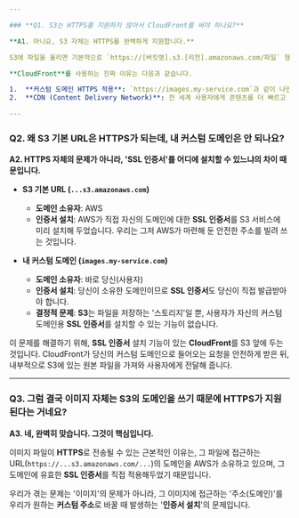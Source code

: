 ```yaml
---

### **Q1. S3는 HTTPS를 지원하지 않아서 CloudFront를 써야 하나요?**

**A1. 아니요, S3 자체는 HTTPS를 완벽하게 지원합니다.**

S3에 파일을 올리면 기본적으로 `https://[버킷명].s3.[리전].amazonaws.com/파일` 형태의 URL이 제공됩니다. 이 주소는 AWS가 발급한 SSL 인증서 덕분에 안전한 **HTTPS** 통신이 가능합니다.

**CloudFront**를 사용하는 진짜 이유는 다음과 같습니다.

1.  **커스텀 도메인 HTTPS 적용**: `https://images.my-service.com`과 같이 나만의 도메인에 **HTTPS**를 적용하기 위해 사용합니다.
2.  **CDN (Content Delivery Network)**: 전 세계 사용자에게 콘텐츠를 더 빠르고 안정적으로 전송하기 위해 사용합니다.

---
```


### **Q2. 왜 S3 기본 URL은 HTTPS가 되는데, 내 커스텀 도메인은 안 되나요?**

**A2. HTTPS 자체의 문제가 아니라, 'SSL 인증서'를 어디에 설치할 수 있느냐의 차이 때문입니다.**

* **S3 기본 URL (`...s3.amazonaws.com`)**
    * **도메인 소유자**: AWS
    * **인증서 설치**: AWS가 직접 자신의 도메인에 대한 **SSL 인증서**를 S3 서비스에 미리 설치해 두었습니다. 우리는 그저 AWS가 마련해 둔 안전한 주소를 빌려 쓰는 것입니다.

* **내 커스텀 도메인 (`images.my-service.com`)**
    * **도메인 소유자**: 바로 당신(사용자)
    * **인증서 설치**: 당신이 소유한 도메인이므로 **SSL 인증서**도 당신이 직접 발급받아야 합니다.
    * **결정적 문제**: **S3**는 파일을 저장하는 '스토리지'일 뿐, 사용자가 자신의 커스텀 도메인용 **SSL 인증서**를 설치할 수 있는 기능이 없습니다.

이 문제를 해결하기 위해, **SSL 인증서** 설치 기능이 있는 **CloudFront**를 S3 앞에 두는 것입니다. CloudFront가 당신의 커스텀 도메인으로 들어오는 요청을 안전하게 받은 뒤, 내부적으로 S3에 있는 원본 파일을 가져와 사용자에게 전달해 줍니다.

---

### **Q3. 그럼 결국 이미지 자체는 S3의 도메인을 쓰기 때문에 HTTPS가 지원된다는 거네요?**

**A3. 네, 완벽히 맞습니다. 그것이 핵심입니다.**

이미지 파일이 **HTTPS**로 전송될 수 있는 근본적인 이유는, 그 파일에 접근하는 URL(`https://...s3.amazonaws.com/...`)의 도메인을 AWS가 소유하고 있으며, 그 도메인에 유효한 **SSL 인증서**를 직접 적용해두었기 때문입니다.

우리가 겪는 문제는 '이미지'의 문제가 아니라, 그 이미지에 접근하는 '주소(도메인)'를 우리가 원하는 **커스텀 주소**로 바꿀 때 발생하는 '**인증서 설치**'의 문제입니다.
